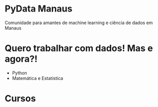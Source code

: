# PyData Manaus
Comunidade para amantes de machine learning e ciência de dados em Manaus

# Quero trabalhar com dados! Mas e agora?!

- Python
- Matemática e Estatística

# Cursos
